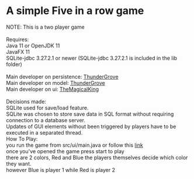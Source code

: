 # A simple Five in a row game
NOTE: This is a two player game<br/><br/>
Requires:<br/>
Java 11 or OpenJDK 11<br/>
JavaFX 11<br/>
SQLite-jdbc 3.27.2.1 or newer (SQLite-jdbc 3.27.2.1 is included in the lib folder)<br/><br/>
Main developer on persistence: [ThunderGrove](https://github.com/ThunderGrove)<br/>
Main developer on model: [ThunderGrove](https://github.com/ThunderGrove)<br/>
Main developer on ui: [TheMagicalKing](https://github.com/TheMagicalKing)<br/><br/>
Decisions made:<br/>
SQLite used for save/load feature.<br/>
SQLite was chosen to store save data in SQL format without requiring connection to a database server.<br/>
Updates of GUI elements without been triggered by players have to be executed in a separated thread.<br/>
How To Play:<br/>
you run the game from src/ui/main.java or follow this [link](https://github.com/ThunderGrove/FiveInARow/blob/master/src/ui/Main.java)<br/>
once you've opened the game press start to play<br/>
there are 2 colors, Red and Blue the players themselves decide which color they want.<br/>
however Blue is player 1 while Red is player 2<br/>
